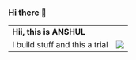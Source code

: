 
### Hi there 👋


<table border="0">
 <tr>
    <td><b style="font-size:30px, font-weight:bold"> Hii, this is ANSHUL </b></td>
    <td></td>
 </tr>
 <tr>
    <td>
     I build stuff and this a trial
    </td>
   
  <td> <img src="./assets/animation_500_kckasloz.gif"></td>
 </tr>
</table>

<!--
**auralshin/auralshin** is a ✨ _special_ ✨ repository because its `README.md` (this file) appears on your GitHub profile.



Here are some ideas to get you started:

- 🔭 I’m currently working on ...
- 🌱 I’m currently learning ...
- 👯 I’m looking to collaborate on ...
- 🤔 I’m looking for help with ...
- 💬 Ask me about ...
- 📫 How to reach me: ...
- 😄 Pronouns: ...
- ⚡ Fun fact: ...
-->

